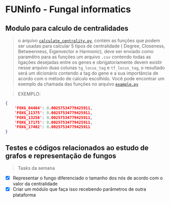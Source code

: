 # FUNinfo - Fungal informatics

## Modulo para calculo de centralidades
> o arquivo [`calculate_centrality.py`](03-module/calculate_centrality.py), contém as funções que podem ser usadas para calcular 5 tipos de centralidade ( Degree, Closeness, Betweenness, Eigenvector e Harmonic), deve ser enviado como paramêtro para as funções um arquivo `.csv` contendo todas as ligações desejadas entre os genes e obrigatoriamente devem existir nesse arquivo duas colunas `tg_locus_tag` e `tf_locus_tag`, o resultado será um dicionário contendo a tag do gene e a sua importância de acordo com o método de calculo escolhido. Você pode encontrar um exemplo da chamada das funções no arquivo [`example.py`](./example.py)

> EXEMPLO:
```json
{
    'FOXG_04464': 0.00257534779425911,
    'FOXG_11375': 0.00257534779425911,
    'FOXG_13256': 0.00257534779425911,
    'FOXG_17175': 0.00257534779425911,
    'FOXG_17402': 0.00257534779425911
}
```

## Testes e códigos relacionados ao estudo de grafos e representação de fungos
> Tasks da semana
- [X] Representar o fungo diferenciado o tamanho dos nós de acordo com o valor da centralidade
- [X] Criar um módulo que faça isso recebendo parâmetros de outra plataforma

